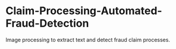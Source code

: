 # Claim-Processing-Automated-Fraud-Detection
Image processing to extract text and detect fraud claim processes.

